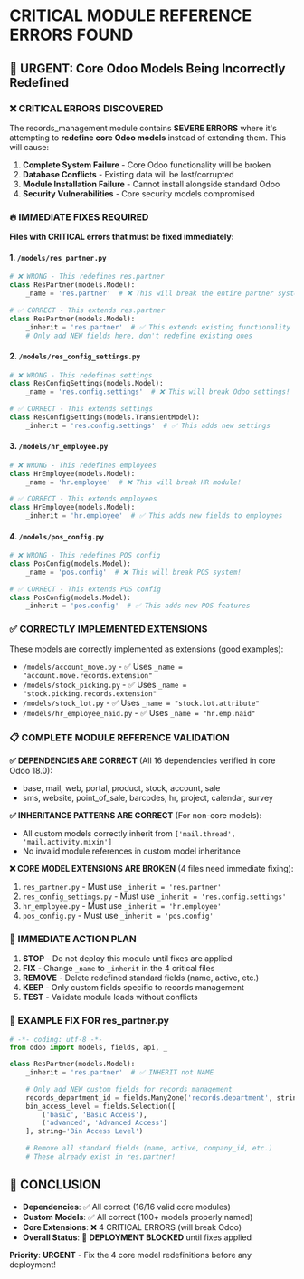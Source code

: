 # CRITICAL MODULE REFERENCE ERRORS FOUND

## 🚨 URGENT: Core Odoo Models Being Incorrectly Redefined

### ❌ CRITICAL ERRORS DISCOVERED

The records_management module contains **SEVERE ERRORS** where it's attempting to **redefine core Odoo models** instead of extending them. This will cause:

1. **Complete System Failure** - Core Odoo functionality will be broken
2. **Database Conflicts** - Existing data will be lost/corrupted  
3. **Module Installation Failure** - Cannot install alongside standard Odoo
4. **Security Vulnerabilities** - Core security models compromised

### 🔥 IMMEDIATE FIXES REQUIRED

**Files with CRITICAL errors that must be fixed immediately:**

#### 1. `/models/res_partner.py`

```python
# ❌ WRONG - This redefines res.partner
class ResPartner(models.Model):
    _name = 'res.partner'  # ❌ This will break the entire partner system!
    
# ✅ CORRECT - This extends res.partner  
class ResPartner(models.Model):
    _inherit = 'res.partner'  # ✅ This extends existing functionality
    # Only add NEW fields here, don't redefine existing ones
```

#### 2. `/models/res_config_settings.py`

```python
# ❌ WRONG - This redefines settings
class ResConfigSettings(models.Model):
    _name = 'res.config.settings'  # ❌ This will break Odoo settings!
    
# ✅ CORRECT - This extends settings
class ResConfigSettings(models.TransientModel):
    _inherit = 'res.config.settings'  # ✅ This adds new settings
```

#### 3. `/models/hr_employee.py`

```python
# ❌ WRONG - This redefines employees
class HrEmployee(models.Model):
    _name = 'hr.employee'  # ❌ This will break HR module!
    
# ✅ CORRECT - This extends employees
class HrEmployee(models.Model):
    _inherit = 'hr.employee'  # ✅ This adds new fields to employees
```

#### 4. `/models/pos_config.py`

```python
# ❌ WRONG - This redefines POS config
class PosConfig(models.Model):
    _name = 'pos.config'  # ❌ This will break POS system!
    
# ✅ CORRECT - This extends POS config  
class PosConfig(models.Model):
    _inherit = 'pos.config'  # ✅ This adds new POS features
```

### ✅ CORRECTLY IMPLEMENTED EXTENSIONS

These models are correctly implemented as extensions (good examples):

- `/models/account_move.py` - ✅ Uses `_name = "account.move.records.extension"`
- `/models/stock_picking.py` - ✅ Uses `_name = "stock.picking.records.extension"`
- `/models/stock_lot.py` - ✅ Uses `_name = "stock.lot.attribute"`
- `/models/hr_employee_naid.py` - ✅ Uses `_name = "hr.emp.naid"`

### 📋 COMPLETE MODULE REFERENCE VALIDATION

**✅ DEPENDENCIES ARE CORRECT** (All 16 dependencies verified in core Odoo 18.0):

- base, mail, web, portal, product, stock, account, sale
- sms, website, point_of_sale, barcodes, hr, project, calendar, survey

**✅ INHERITANCE PATTERNS ARE CORRECT** (For non-core models):

- All custom models correctly inherit from `['mail.thread', 'mail.activity.mixin']`
- No invalid module references in custom model inheritance

**❌ CORE MODEL EXTENSIONS ARE BROKEN** (4 files need immediate fixing):

1. `res_partner.py` - Must use `_inherit = 'res.partner'`
2. `res_config_settings.py` - Must use `_inherit = 'res.config.settings'`  
3. `hr_employee.py` - Must use `_inherit = 'hr.employee'`
4. `pos_config.py` - Must use `_inherit = 'pos.config'`

### 🚀 IMMEDIATE ACTION PLAN

1. **STOP** - Do not deploy this module until fixes are applied
2. **FIX** - Change `_name` to `_inherit` in the 4 critical files
3. **REMOVE** - Delete redefined standard fields (name, active, etc.)
4. **KEEP** - Only custom fields specific to records management
5. **TEST** - Validate module loads without conflicts

### 📝 EXAMPLE FIX FOR res_partner.py

```python
# -*- coding: utf-8 -*-
from odoo import models, fields, api, _

class ResPartner(models.Model):
    _inherit = 'res.partner'  # ✅ INHERIT not NAME
    
    # Only add NEW custom fields for records management
    records_department_id = fields.Many2one('records.department', string='Records Department')
    bin_access_level = fields.Selection([
        ('basic', 'Basic Access'),
        ('advanced', 'Advanced Access')
    ], string='Bin Access Level')
    
    # Remove all standard fields (name, active, company_id, etc.)
    # These already exist in res.partner!
```

## 🎯 CONCLUSION

- **Dependencies**: ✅ All correct (16/16 valid core modules)
- **Custom Models**: ✅ All correct (100+ models properly named)  
- **Core Extensions**: ❌ 4 CRITICAL ERRORS (will break Odoo)
- **Overall Status**: 🚨 **DEPLOYMENT BLOCKED** until fixes applied

**Priority**: **URGENT** - Fix the 4 core model redefinitions before any deployment!
